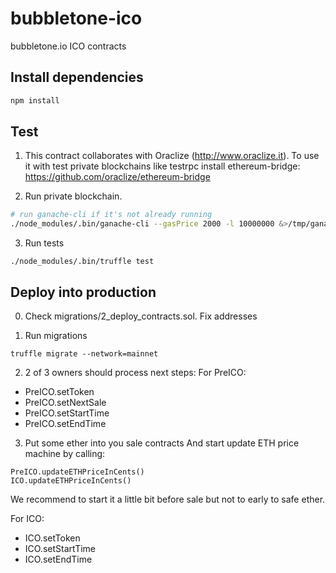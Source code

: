 # bubbletone-ico

bubbletone.io ICO contracts

## Install dependencies

```bash
npm install
```

## Test
1. This contract collaborates with Oraclize (http://www.oraclize.it).
To use it with test private blockchains like testrpc install ethereum-bridge: https://github.com/oraclize/ethereum-bridge

2. Run private blockchain.
```bash
# run ganache-cli if it's not already running
./node_modules/.bin/ganache-cli --gasPrice 2000 -l 10000000 &>/tmp/ganache.log &
```

3. Run tests
```
./node_modules/.bin/truffle test
```

## Deploy into production

0. Check migrations/2_deploy_contracts.sol. Fix addresses

1. Run migrations
```
truffle migrate --network=mainnet
```

2. 2 of 3 owners should process next steps:
For PreICO:
- PreICO.setToken
- PreICO.setNextSale
- PreICO.setStartTime
- PreICO.setEndTime

3. Put some ether into you sale contracts And start update ETH price machine by calling:
```
PreICO.updateETHPriceInCents()
ICO.updateETHPriceInCents()
```
We recommend to start it a little bit before sale but not to early to safe ether.

For ICO:
- ICO.setToken
- ICO.setStartTime
- ICO.setEndTime

